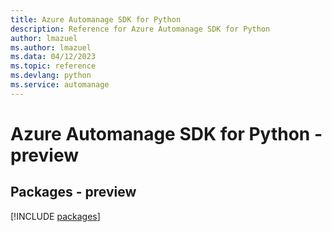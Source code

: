 ```yaml
---
title: Azure Automanage SDK for Python
description: Reference for Azure Automanage SDK for Python
author: lmazuel
ms.author: lmazuel
ms.data: 04/12/2023
ms.topic: reference
ms.devlang: python
ms.service: automanage
---
```

# Azure Automanage SDK for Python - preview
## Packages - preview
[!INCLUDE [packages](automanage-index.md)]